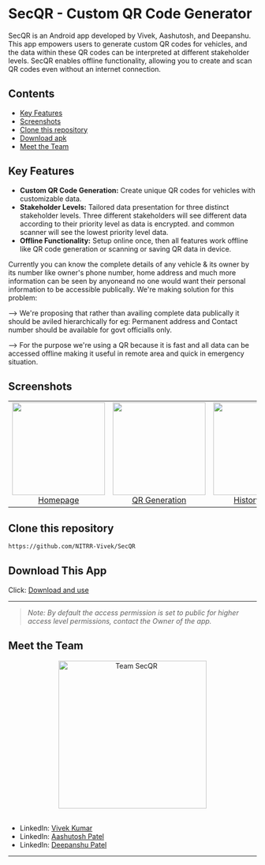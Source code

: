 # SecQR - Custom QR Code Generator

SecQR is an Android app developed by Vivek, Aashutosh, and Deepanshu. This app empowers users to generate custom QR codes for vehicles, and the data within these QR codes can be interpreted at different stakeholder levels. SecQR enables offline functionality, allowing you to create and scan QR codes even without an internet connection.

## Contents

- [Key Features](#key-features)
- [Screenshots](#screenshots)
- [Clone this repository](#clone-this-repository)
- [Download apk](#download-this-app)
- [Meet the Team](#meet-the-team)

## Key Features

- **Custom QR Code Generation:** Create unique QR codes for vehicles with customizable data.
- **Stakeholder Levels:** Tailored data presentation for three distinct stakeholder levels. Three different stakeholders will see different data according to their priority level as data is encrypted. and common scanner will see the lowest priority level data.
- **Offline Functionality:** Setup online once, then all features work offline like QR code generation or scanning or saving QR data in device.


Currently you can know the complete details of any vehicle & its owner by its number like owner's phone number, home address and much more information can be seen by anyoneand no one would want their personal information to be accessible publically.
We're making solution for this problem:


--> We're proposing that rather than availing complete data publically it should be aviled hierarchically for eg: Permanent address and Contact number should be available for govt officialls only.


--> For the purpose we're using a QR because it is fast and all data can be accessed offline making it useful in remote area and quick in emergency situation. 



## Screenshots

<table>
  <tr>
    <td align="center">
      <a href="#screenshots"><img src="https://firebasestorage.googleapis.com/v0/b/sec-qr1.appspot.com/o/screenshot1.jpg?alt=media&token=f3c9d3a9-7fab-411c-a34c-515fe02891e0" width="188" height="auto"></a>
      <br />
      <a href="#screenshots">Homepage</a>
    </td>
    <td align="center">
      <a href="#screenshots"><img src="https://firebasestorage.googleapis.com/v0/b/sec-qr1.appspot.com/o/screenshot2.jpg?alt=media&token=fa6a50ad-b3f3-49b6-a70f-b87607aadb61" width="188" height="auto"></a>
      <br />
      <a href="#screenshots">QR Generation</a>
    </td>
    <td align="center">
      <a href="#screenshots"><img src="https://firebasestorage.googleapis.com/v0/b/sec-qr1.appspot.com/o/screenshot3.jpg?alt=media&token=7ecccd4c-1371-4457-98b0-7955b9c97b4c" width="188" height="auto"></a>
      <br />
      <a href="#screenshots">History Saved</a>
    </td>
    <td align="center">
      <a href="#screenshots"><img src="https://firebasestorage.googleapis.com/v0/b/sec-qr1.appspot.com/o/screenshot4.jpg?alt=media&token=8928e243-7dc9-4a01-9993-413e3a39f633" width="188" height="auto"></a>
      <br />
      <a href="#screenshots">Scanner Output</a>
    </td>
  </tr>
</table>

## Clone this repository

```sh
https://github.com/NITRR-Vivek/SecQR
```

## Download This App
Click: [Download and use](https://drive.google.com/drive/folders/1_-bwsywmL8KCabl0vE5THqpT7lZOZyAZ?usp=sharing")

---
> _Note: By default the access permission is set to public for higher access level permissions, contact the Owner of the app._

## Meet the Team

<div align="center">
  <a href="https://github.com/NITRR-Vivek/SecQR" target="_blank">
    <img src="https://firebasestorage.googleapis.com/v0/b/sec-qr1.appspot.com/o/team2.png?alt=media&token=65ac36a1-8d3c-4df0-adb7-19496f62daa4" width="300" height="auto" alt="Team SecQR">
  </a>
</div>
<br/>

- LinkedIn: [Vivek Kumar](https://www.linkedin.com/in/NITRR-Vivek/)
- LinkedIn: [Aashutosh Patel](https://www.linkedin.com/in/aashutosh-patel/)
- LinkedIn: [Deepanshu Patel](https://www.linkedin.com/in/deepanshu-patel-3b55a0228/)
 
---
